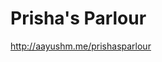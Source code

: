<h1> Prisha's Parlour </h1>
<a href="http://aayushm.me/prishasparlour">http://aayushm.me/prishasparlour</a>
